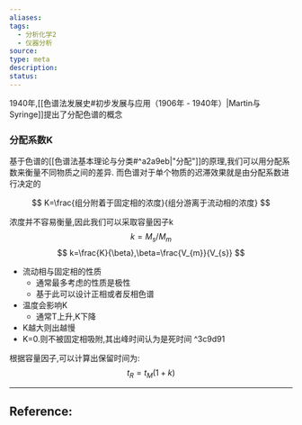 ```yaml
---
aliases: 
tags:
  - 分析化学2
  - 仪器分析
source: 
type: meta
description: 
status:
---
```


1940年,[[色谱法发展史#初步发展与应用（1906年 - 1940年）|Martin与Syringe]]提出了分配色谱的概念

### 分配系数K
基于色谱的[[色谱法基本理论与分类#^a2a9eb|"分配"]]的原理,我们可以用分配系数来衡量不同物质之间的差异.
而色谱对于单个物质的迟滞效果就是由分配系数进行决定的


$$
K=\frac{组分附着于固定相的浓度}{组分游离于流动相的浓度}
$$

浓度并不容易衡量,因此我们可以采取容量因子k
$$
k=M_{s}/M_{m}
$$
$$
k=\frac{K}{\beta},\beta=\frac{V_{m}}{V_{s}}
$$



- 流动相与固定相的性质
	- 通常最多考虑的性质是极性
	- 基于此可以设计正相或者反相色谱
- 温度会影响K
	- 通常T上升,K下降
- K越大则出越慢
- K=0.则不被固定相吸附,其出峰时间认为是死时间 ^3c9d91

根据容量因子,可以计算出保留时间为:
$$
t_{R}=t_{M}(1+k)
$$









---

## Reference:
